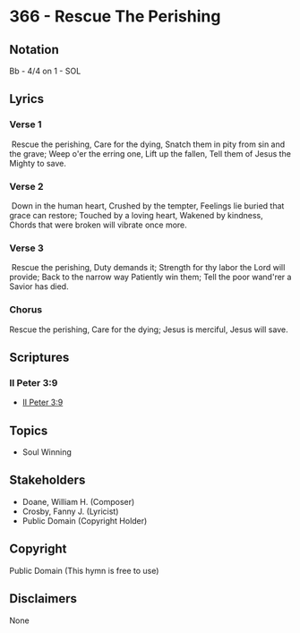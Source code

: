 # 366 - Rescue The Perishing

## Notation

Bb - 4/4 on 1 - SOL

## Lyrics

### Verse 1

 Rescue the perishing, Care for the dying, Snatch them in pity from sin and the grave; Weep o'er the erring one, Lift up the fallen, Tell them of Jesus the Mighty to save. 

### Verse 2

 Down in the human heart, Crushed by the tempter, Feelings lie buried that grace can restore; Touched by a loving heart, Wakened by kindness, Chords that were broken will vibrate once more.  

### Verse 3

 Rescue the perishing, Duty demands it; Strength for thy labor the Lord will provide; Back to the narrow way Patiently win them; Tell the poor wand'rer a Savior has died. 

### Chorus

Rescue the perishing, Care for the dying; Jesus is merciful, Jesus will save. 


## Scriptures

### II Peter 3:9

- [II Peter 3:9](https://www.biblegateway.com/passage/?search=II%20Peter%203%3A9)


## Topics

- Soul Winning

## Stakeholders

- Doane, William H. (Composer)
- Crosby, Fanny J. (Lyricist)
- Public Domain (Copyright Holder)

## Copyright

Public Domain
(This hymn is free to use)

## Disclaimers

None


